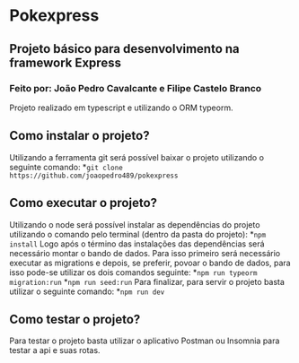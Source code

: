 # Pokexpress
## Projeto básico para desenvolvimento na framework Express
### Feito por: João Pedro Cavalcante e Filipe Castelo Branco
Projeto realizado em typescript e utilizando o ORM typeorm.

## Como instalar o projeto?
Utilizando a ferramenta git será possível baixar o projeto utilizando o seguinte comando:
*` git clone https://github.com/joaopedro489/pokexpress `

## Como executar o projeto?
Utilizando o node será possível instalar as dependências do projeto utilizando o comando pelo terminal (dentro da pasta do projeto):
*`npm install`
Logo após o término das instalações das dependências será necessário montar o bando de dados. Para isso primeiro será necessário 
executar as migrations e depois, se preferir, povoar o bando de dados, para isso pode-se utilizar os dois comandos seguinte:
*`npm run typeorm migration:run`
*`npm run seed:run`
Para finalizar, para servir o projeto basta utilizar o seguinte comando:
*`npm run dev`

## Como testar o projeto?
Para testar o projeto basta utilizar o aplicativo Postman ou Insomnia para testar a api e suas rotas.
